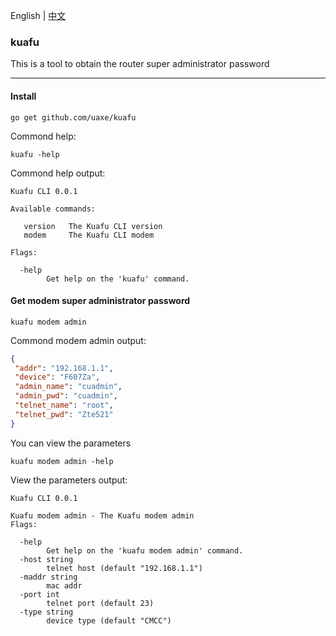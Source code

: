 
English | [中文](./README_CN.md)

### kuafu
This is a tool to obtain the router super administrator password

---
#### Install

```shell
go get github.com/uaxe/kuafu
```

Commond help:
```shell
kuafu -help
```

Commond help output:
```shell
Kuafu CLI 0.0.1

Available commands:

   version   The Kuafu CLI version
   modem     The Kuafu CLI modem

Flags:

  -help
    	Get help on the 'kuafu' command.
```
#### Get modem super administrator password

```shell
kuafu modem admin
```

Commond modem admin output:
```json
{
 "addr": "192.168.1.1",
 "device": "F607Za",
 "admin_name": "cuadmin",
 "admin_pwd": "cuadmin",
 "telnet_name": "root",
 "telnet_pwd": "Zte521"
}
```
You can view the parameters
```shell
kuafu modem admin -help
```

View the parameters output:
```shell
Kuafu CLI 0.0.1

Kuafu modem admin - The Kuafu modem admin
Flags:

  -help
    	Get help on the 'kuafu modem admin' command.
  -host string
    	telnet host (default "192.168.1.1")
  -maddr string
    	mac addr
  -port int
    	telnet port (default 23)
  -type string
    	device type (default "CMCC")
```
